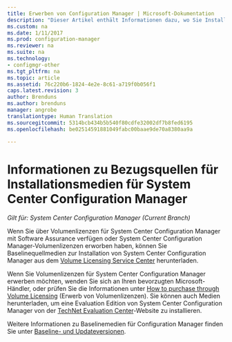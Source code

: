 ```yaml
---
title: Erwerben von Configuration Manager | Microsoft-Dokumentation
description: "Dieser Artikel enthält Informationen dazu, wo Sie Installationsmedien für neue Installationen von System Center Configuration Manager finden."
ms.custom: na
ms.date: 1/11/2017
ms.prod: configuration-manager
ms.reviewer: na
ms.suite: na
ms.technology:
- configmgr-other
ms.tgt_pltfrm: na
ms.topic: article
ms.assetid: 76c220b6-1824-4e2e-8c61-a719f0b056f1
caps.latest.revision: 3
author: Brenduns
ms.author: brenduns
manager: angrobe
translationtype: Human Translation
ms.sourcegitcommit: 5314bcb434b5b540f80cdfe32002df7b8fed6195
ms.openlocfilehash: be02514591881049fabc00baae9de70a8380aa9a

---
```

# <a name="where-to-get-installation-media-for-system-center-configuration-manager"></a>Informationen zu Bezugsquellen für Installationsmedien für System Center Configuration Manager

*Gilt für: System Center Configuration Manager (Current Branch)*

Wenn Sie über Volumenlizenzen für System Center Configuration Manager mit Software Assurance verfügen oder System Center Configuration Manager-Volumenlizenzen erworben haben, können Sie Baselinequellmedien zur Installation von System Center Configuration Manager aus dem [Volume Licensing Service Center](https://www.microsoft.com/Licensing/servicecenter/default.aspx) herunterladen.   

Wenn Sie Volumenlizenzen für System Center Configuration Manager erwerben möchten, wenden Sie sich an Ihren bevorzugten Microsoft-Händler, oder prüfen Sie die Informationen unter [How to purchase through Volume Licensing]( https://www.microsoft.com/Licensing/how-to-buy/how-to-buy.aspx) (Erwerb von Volumenlizenzen). Sie können auch Medien herunterladen, um eine Evaluation Edition von System Center Configuration Manager von der [TechNet Evaluation Center]( https://www.microsoft.com/en-us/evalcenter/evaluate-system-center-configuration-manager-and-endpoint-protection)-Website zu installieren.

Weitere Informationen zu Baselinemedien für Configuration Manager finden Sie unter [Baseline- und Updateversionen](/sccm/core/servers/manage/updates#a-namebkmkbaselinesa-baseline-and-update-versions).



<!--HONumber=Jan17_HO2-->


